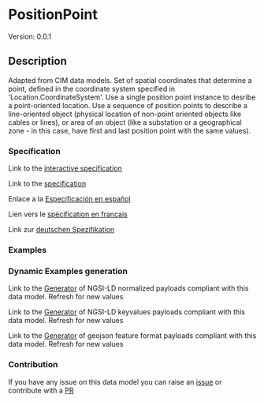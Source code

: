 # PositionPoint
Version: 0.0.1

## Description 

Adapted from CIM data models. Set of spatial coordinates that determine a point, defined in the coordinate system specified in 'Location.CoordinateSystem'. Use a single position point instance to desribe a point-oriented location. Use a sequence of position points to describe a line-oriented object (physical location of non-point oriented objects like cables or lines), or area of an object (like a substation or a geographical zone - in this case, have first and last position point with the same values).
### Specification

Link to the [interactive specification](https://swagger.lab.fiware.org/?url=https://smart-data-models.github.io/dataModel.EnergyCIM/PositionPoint/swagger.yaml)

Link to the [specification](https://github.com/smart-data-models/dataModel.EnergyCIM/blob/master/PositionPoint/doc/spec.md)

Enlace a la [Especificación en español](https://github.com/smart-data-models/dataModel.EnergyCIM/blob/master/PositionPoint/doc/spec_ES.md)

Lien vers le [spécification en français](https://github.com/smart-data-models/dataModel.EnergyCIM/blob/master/PositionPoint/doc/spec_FR.md)

Link zur [deutschen Spezifikation](https://github.com/smart-data-models/dataModel.EnergyCIM/blob/master/PositionPoint/doc/spec_DE.md)
### Examples
### Dynamic Examples generation

Link to the [Generator](https://smartdatamodels.org/extra/ngsi-ld_generator.php?schemaUrl=https://raw.githubusercontent.com/smart-data-models/dataModel.EnergyCIM/master/PositionPoint/schema.json&email=info@smartdatamodels.org) of NGSI-LD normalized payloads compliant with this data model. Refresh for new values

Link to the [Generator](https://smartdatamodels.org/extra/ngsi-ld_generator_keyvalues.php?schemaUrl=https://raw.githubusercontent.com/smart-data-models/dataModel.EnergyCIM/master/PositionPoint/schema.json&email=info@smartdatamodels.org) of NGSI-LD keyvalues payloads compliant with this data model. Refresh for new values

Link to the [Generator](https://smartdatamodels.org/extra/geojson_features_generator.php?schemaUrl=https://raw.githubusercontent.com/smart-data-models/dataModel.EnergyCIM/master/PositionPoint/schema.json&email=info@smartdatamodels.org) of geojson feature format payloads compliant with this data model. Refresh for new values
### Contribution

 If you have any issue on this data model you can raise an [issue](https://github.com/smart-data-models/dataModel.EnergyCIM/issues)  or contribute with a [PR](https://github.com/smart-data-models/dataModel.EnergyCIM/pulls)
